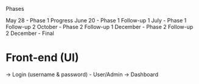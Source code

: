 Phases

May 28		-	Phase 1 Progress
June 20		-	Phase 1 Follow-up 1
July		-	Phase 1 Follow-up 2
October		-	Phase 2 Follow-up 1
December	-	Phase 2 Follow-up 2
December	-	Final


Front-end (UI)
==
-> Login (username & password) - User/Admin
-> Dashboard
